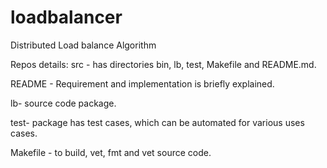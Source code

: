# loadbalancer
Distributed Load balance Algorithm

Repos details:
src - has directories bin, lb, test, Makefile and README.md.

README - Requirement and implementation is briefly explained.

lb- source code package.

test- package has test cases, which can be automated for various uses cases.

Makefile - to build, vet, fmt and vet source code.
